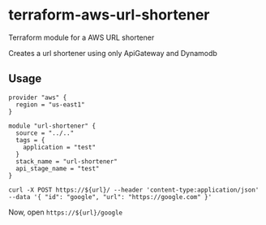 # terraform-aws-url-shortener

Terraform module for a AWS URL shortener

Creates a url shortener using only ApiGateway and Dynamodb


## Usage
```
provider "aws" {
  region = "us-east1"
}

module "url-shortener" {
  source = "../.."
  tags = {
    application = "test"
  }
  stack_name = "url-shortener"
  api_stage_name = "test"
}
```

```
curl -X POST https://${url}/ --header 'content-type:application/json' --data '{ "id": "google", "url": "https://google.com" }'
```

Now, open `https://${url}/google`
